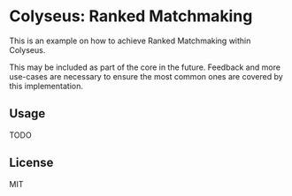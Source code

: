 # Colyseus: Ranked Matchmaking

This is an example on how to achieve Ranked Matchmaking within Colyseus.

This may be included as part of the core in the future. Feedback and more use-cases are necessary to ensure the most common ones are covered by this implementation.

## Usage

TODO

## License

MIT

